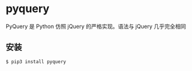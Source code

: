 # pyquery
PyQuery 是 Python 仿照 jQuery 的严格实现。语法与 jQuery 几乎完全相同

## 安装
```bash
$ pip3 install pyquery
```
